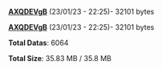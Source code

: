 [**AXQDEVgB**](/data/AXQDEVgB.txt) (23/01/23 - 22:25)- 32101 bytes

[**AXQDEVgB**](/data/AXQDEVgB.txt) (23/01/23 - 22:25)- 32101 bytes

**Total Datas**: 6064

**Total Size**: 35.83 MB / 35.8 MB